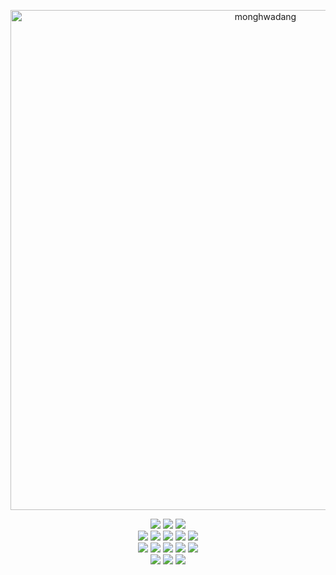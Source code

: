 
<p align="center">
  <img src="https://github.com/user-attachments/assets/196e40e5-e509-4238-b424-c165e88578ca" alt="monghwadang" width="800">
</p>

<div align=center>
  <div>
    <img src="https://img.shields.io/badge/java-007396?style=for-the-badge&logo=OpenJDK&logoColor=white"> 
    <img src="https://img.shields.io/badge/Spring-6DB33F?style=for-the-badge&logo=Spring&logoColor=white"> 
    <img src="https://img.shields.io/badge/springboot-6DB33F?style=for-the-badge&logo=springboot&logoColor=white">
  </div>
  <div>
    <img src="https://img.shields.io/badge/MySQL-4479A1?style=for-the-badge&logo=MySQL&logoColor=white"> 
    <img src="https://img.shields.io/badge/JPA-59666C?style=for-the-badge&logo=Hibernate&logoColor=white">
    <img src="https://img.shields.io/badge/QueryDSL-512BD4?style=for-the-badge&logoColor=white">
    <img src="https://img.shields.io/badge/MyBatis-000000?style=for-the-badge&logo=MyBatis&logoColor=white"> 
    <img src="https://img.shields.io/badge/Elasticsearch-005571?style=for-the-badge&logo=Elasticsearch&logoColor=white">
    
  </div>
  <div>
    <img src="https://img.shields.io/badge/HTML5-E34F26?style=for-the-badge&logo=HTML5&logoColor=white"> 
    <img src="https://img.shields.io/badge/CSS3-1572B6?style=for-the-badge&logo=CSS3&logoColor=white"> 
    <img src="https://img.shields.io/badge/JavaScript-F7DF1E?style=for-the-badge&logo=JavaScript&logoColor=white">
    <img src="https://img.shields.io/badge/React-61DAFB?style=for-the-badge&logo=React&logoColor=black">
    <img src="https://img.shields.io/badge/vue.js-4FC08D?style=for-the-badge&logo=vue.js&logoColor=white"> 
  </div>
  <div>
    <img src="https://img.shields.io/badge/GitHub-181717?style=for-the-badge&logo=GitHub&logoColor=white">
    <img src="https://img.shields.io/badge/GitLab-FCA121?style=for-the-badge&logo=GitLab&logoColor=white">
    <img src="https://img.shields.io/badge/Jira-0052CC?style=for-the-badge&logo=Jira&logoColor=white">
  </div>
</div>


<!--
**monghwadang/monghwadang** is a ✨ _special_ ✨ repository because its `README.md` (this file) appears on your GitHub profile.

Here are some ideas to get you started:

- 🔭 I’m currently working on ...
- 🌱 I’m currently learning ...
- 👯 I’m looking to collaborate on ...
- 🤔 I’m looking for help with ...
- 💬 Ask me about ...
- 📫 How to reach me: ...
- 😄 Pronouns: ...
- ⚡ Fun fact: ...
-->
